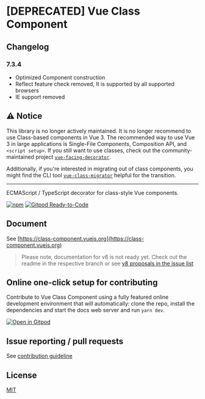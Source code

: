 # [DEPRECATED] Vue Class Component

## Changelog

### 7.3.4

- Optimized Component construction
- Reflect feature check removed, It is supported by all supported browsers
- IE support removed

## ⚠️ Notice

This library is no longer actively maintained. It is no longer recommend to use Class-based components in Vue 3. The recommended way to use Vue 3 in large applications is Single-File Components, Composition API, and `<script setup>`. If you still want to use classes, check out the community-maintained project [`vue-facing-decorator`](https://facing-dev.github.io/vue-facing-decorator/#/).

Additionally, if you're interested in migrating out of class components, you might find the CLI tool [`vue-class-migrator`](https://github.com/getyourguide/vue-class-migrator) helpful for the transition.

---

ECMAScript / TypeScript decorator for class-style Vue components.

[![npm](https://img.shields.io/npm/v/vue-class-component.svg)](https://www.npmjs.com/package/vue-class-component) [![Gitpod Ready-to-Code](https://img.shields.io/badge/Gitpod-Ready--to--Code-blue?logo=gitpod)](https://gitpod.io/#https://github.com/vuejs/vue-class-component)

## Document

See [https://class-component.vuejs.org](https://class-component.vuejs.org)

> Please note, documentation for v8 is not ready yet. Check out the readme in the respective branch or see [v8 proposals in the issue list](https://github.com/vuejs/vue-class-component/issues?q=is%3Aopen+is%3Aissue+label%3Av8)

## Online one-click setup for contributing

Contribute to Vue Class Component using a fully featured online development environment that will automatically: clone the repo, install the dependencies and start the docs web server and run `yarn dev`.

[![Open in Gitpod](https://gitpod.io/button/open-in-gitpod.svg)](https://gitpod.io/from-referrer/)

## Issue reporting / pull requests

See [contribution guideline](./.github/CONTRIBUTING.md)

## License

[MIT](http://opensource.org/licenses/MIT)
